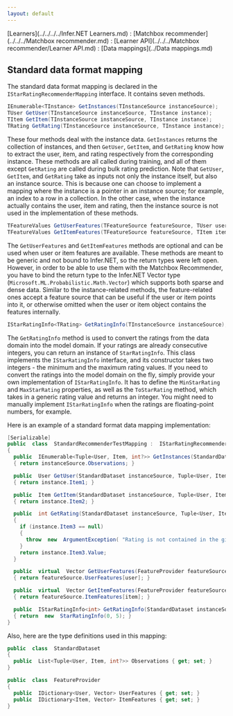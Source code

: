 ```yaml
---
layout: default
---
```

[Learners](../../../../Infer.NET Learners.md) : [Matchbox recommender](../../../Matchbox recommender.md) : [Learner API](../../../Matchbox recommender/Learner API.md) : [Data mappings](../Data mappings.md)

## Standard data format mapping

The standard data format mapping is declared in the `IStarRatingRecommenderMapping` interface. It contains seven methods.

```csharp
IEnumerable<TInstance> GetInstances(TInstanceSource instanceSource);  
TUser GetUser(TInstanceSource instanceSource, TInstance instance);  
TItem GetItem(TInstanceSource instanceSource, TInstance instance);  
TRating GetRating(TInstanceSource instanceSource, TInstance instance); 
```

These four methods deal with the instance data. `GetInstances` returns the collection of instances, and then `GetUser`, `GetItem`, and `GetRating` know how to extract the user, item, and rating respectively from the corresponding instance. These methods are all called during training, and all of them except `GetRating` are called during bulk rating prediction. Note that `GetUser`, `GetItem`, and `GetRating` take as inputs not only the instance itself, but also an instance source. This is because one can choose to implement a mapping where the instance is a pointer in an instance source; for example, an index to a row in a collection. In the other case, when the instance actually contains the user, item and rating, then the instance source is not used in the implementation of these methods. 

```csharp
TFeatureValues GetUserFeatures(TFeatureSource featureSource, TUser user);
TFeatureValues GetItemFeatures(TFeatureSource featureSource, TItem item);
```

The `GetUserFeatures` and `GetItemFeatures` methods are optional and can be used when user or item features are available. These methods are meant to be generic and not bound to Infer.NET, so the return types were left open. However, in order to be able to use them with the Matchbox Recommender, you have to bind the return type to the Infer.NET Vector type (`Microsoft.ML.Probabilistic.Math.Vector`) which supports both sparse and dense data. Similar to the instance-related methods, the feature-related ones accept a feature source that can be useful if the user or item points into it, or otherwise omitted when the user or item object contains the features internally.

```csharp
IStarRatingInfo<TRating> GetRatingInfo(TInstanceSource instanceSource);
```

The `GetRatingInfo` method is used to convert the ratings from the data domain into the model domain. If your ratings are already consecutive integers, you can return an instance of `StarRatingInfo`. This class implements the `IStarRatingInfo` interface, and its constructor takes two integers - the minimum and the maximum rating values. If you need to convert the ratings into the model domain on the fly, simply provide your own implementation of `IStarRatingInfo`. It has to define the `MinStarRating` and `MaxStarRating` properties, as well as the `ToStarRating` method, which takes in a generic rating value and returns an integer. You might need to manually implement `IStarRatingInfo` when the ratings are floating-point numbers, for example.

Here is an example of a standard format data mapping implementation:

```csharp
[Serializable]
public  class  StandardRecommenderTestMapping :  IStarRatingRecommenderMapping <StandardDataset, Tuple<User, Item, int?>, User, Item, int, FeatureProvider, Vector>
{
  public  IEnumerable<Tuple<User, Item, int?>> GetInstances(StandardDataset instanceSource)
  { return instanceSource.Observations; }

  public  User GetUser(StandardDataset instanceSource, Tuple<User, Item, int?> instance)
  { return instance.Item1; }

  public  Item GetItem(StandardDataset instanceSource, Tuple<User, Item, int?> instance)
  { return instance.Item2; }

  public  int GetRating(StandardDataset instanceSource, Tuple<User, Item, int?> instance)
  {
    if (instance.Item3 == null)
    {
      throw  new  ArgumentException( "Rating is not contained in the given instance", "instance");
    }
    return instance.Item3.Value;
  }

  public  virtual  Vector GetUserFeatures(FeatureProvider featureSource, User user)
  { return featureSource.UserFeatures[user]; }

  public  virtual  Vector GetItemFeatures(FeatureProvider featureSource, Item item)
  { return featureSource.ItemFeatures[item]; }

  public  IStarRatingInfo<int> GetRatingInfo(StandardDataset instanceSource)
  { return  new  StarRatingInfo(0, 5); }
}
```

Also, here are the type definitions used in this mapping:

```csharp
public  class  StandardDataset
{
  public  List<Tuple<User, Item, int?>> Observations { get; set; }
}

public  class  FeatureProvider
{
  public  IDictionary<User, Vector> UserFeatures { get; set; }
  public  IDictionary<Item, Vector> ItemFeatures { get; set; }
}
```
